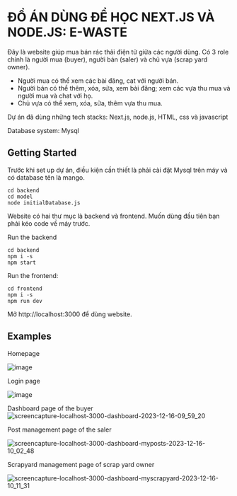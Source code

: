 # ĐỒ ÁN DÙNG ĐỂ HỌC NEXT.JS VÀ NODE.JS: E-WASTE

Đây là website giúp mua bán rác thải điện tử giữa các người dùng. Có 3 role chính là người mua (buyer), người bán (saler) và chủ vựa (scrap yard owner). 
+ Người mua có thể xem các bài đăng, cat với người bán.
+ Người bán có thể thêm, xóa, sửa, xem bài đăng; xem các vựa thu mua và người mua và chat với họ.
+ Chủ vựa có thể xem, xóa, sửa, thêm vựa thu mua.
  
Dự án đã dùng những tech stacks: Next.js, node.js, HTML, css và javascript

Database system: Mysql

## Getting Started
Trước khi set up dự án, điều kiện cần thiết là phải cài đặt Mysql trên máy và có database tên là mango.
```
cd backend
cd model
node initialDatabase.js
```

Website có hai thư mục là backend và frontend. Muốn dùng đầu tiên bạn phải kéo code về máy trước.

Run the backend
```
cd backend
npm i -s
npm start
```
Run the frontend:
```
cd frontend
npm i -s
npm run dev
```
Mở http://localhost:3000 để dùng website.

## Examples
Homepage

![image](https://github.com/MinhAnh83/E-waste-MA/assets/127574462/7d5c90de-624d-48fb-9fad-43a2450e8ade)

Login page

![image](https://github.com/MinhAnh83/E-waste-MA/assets/127574462/0a0cc611-e3fa-432d-87d3-742603a2c5fe)

Dashboard page of the buyer
![screencapture-localhost-3000-dashboard-2023-12-16-09_59_20](https://github.com/MinhAnh83/E-waste-MA/assets/127574462/2750cb41-a0ff-47fb-abac-ba8025909f0f)

Post management page of the saler

![screencapture-localhost-3000-dashboard-myposts-2023-12-16-10_02_48](https://github.com/MinhAnh83/E-waste-MA/assets/127574462/1f3122f3-c21c-40f1-a82f-89067b50f73b)

Scrapyard management page of scrap yard owner

![screencapture-localhost-3000-dashboard-myscrapyard-2023-12-16-10_11_31](https://github.com/MinhAnh83/E-waste-MA/assets/127574462/78e02e7a-381d-4adb-ad8b-075ec0f32f1f)




